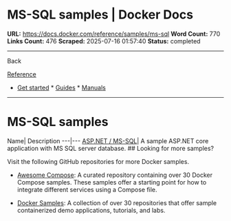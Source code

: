 # MS-SQL samples | Docker Docs

**URL:** https://docs.docker.com/reference/samples/ms-sql
**Word Count:** 770
**Links Count:** 476
**Scraped:** 2025-07-16 01:57:40
**Status:** completed

---

Back

[Reference](https://docs.docker.com/reference/)

  * [Get started](https://docs.docker.com/get-started/)   * [Guides](https://docs.docker.com/guides/)   * [Manuals](https://docs.docker.com/manuals/)

* * *

# MS-SQL samples

Name| Description   ---|---   [ASP.NET / MS-SQL](https://github.com/docker/awesome-compose/tree/master/aspnet-mssql)| A sample ASP.NET core application with MS SQL server database.      ## Looking for more samples?

Visit the following GitHub repositories for more Docker samples.

  * [Awesome Compose](https://github.com/docker/awesome-compose): A curated repository containing over 30 Docker Compose samples. These samples offer a starting point for how to integrate different services using a Compose file.

  * [Docker Samples](https://github.com/dockersamples?q=&type=all&language=&sort=stargazers): A collection of over 30 repositories that offer sample containerized demo applications, tutorials, and labs.